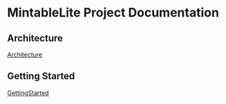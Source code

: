 # MintableLite Project Documentation

## Architecture
[Architecture](mintablelite-api\docs\architecture.md)

## Getting Started
[GettingStarted](mintablelite-api\README.md)
